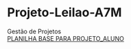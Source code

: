 # Projeto-Leilao-A7M
Gestão de Projetos 
<br>
[PLANILHA BASE PARA PROJETO_ALUNO](https://docs.google.com/spreadsheets/d/1XEvBLwEDWD4G38DiWBr-RY4JdXp5XNr5/edit?usp=share_link&ouid=106682525505356259672&rtpof=true&sd=)
